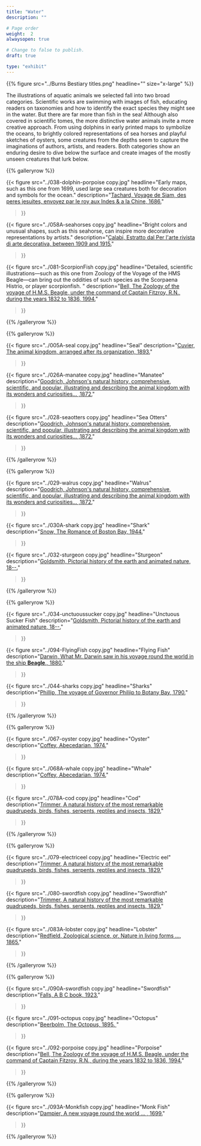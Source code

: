 ```yaml
---
title: "Water"
description: ""

# Page order
weight:  2
alwaysopen: true

# Change to false to publish.
draft: true

type: "exhibit"
---
```


{{% figure src="../Burns Bestiary titles.png" headline="" size="x-large" %}}

The illustrations of aquatic animals we selected fall into two broad categories. Scientific works are swimming with images of fish, educating readers on taxonomies and how to identify the exact species they might see in the water. But there are far more than fish in the sea! Although also covered in scientific tomes, the more distinctive water animals invite a more creative approach. From using dolphins in early printed maps to symbolize the oceans, to brightly colored representations of sea horses and playful sketches of oysters, some creatures from the depths seem to capture the imaginations of authors, artists, and readers. Both categories show an enduring desire to dive below the surface and create images of the mostly unseen creatures that lurk below.

{{% galleryrow %}}

{{< figure src="../038-dolphin-porpoise copy.jpg"
           headline="Early maps, such as this one from 1699, used large sea creatures both for decoration and symbols for the ocean."
           description="[Tachard, Voyage de Siam, des peres jesuites, envoyez par le roy aux Indes & a la Chine, 1686.](https://bc-primo.hosted.exlibrisgroup.com/permalink/f/l6ucgu/ALMA-BC21386247610001021)"
>}}

{{< figure src="../058A-seahorses copy.jpg"
           headline="Bright colors and unusual shapes, such as this seahorse, can inspire more decorative representations by artists."
           description="[Calabi,  Estratto dal Per l'arte rivista di arte decorativa, between 1909 and 1915.](https://bc-primo.hosted.exlibrisgroup.com/permalink/f/l6ucgu/ALMA-BC21490062220001021)"
>}}

{{< figure src="../081-ScorpionFish copy.jpg"
           headline="Detailed, scientific illustrations—such as this one from Zoology of the Voyage of the HMS Beagle—can bring out the oddities of such species as the Scorpaena Histrio, or player scorpionfish. "
           description="[Bell,  The Zoology of the voyage of H.M.S. Beagle, under the command of Captain Fitzroy, R.N., during the years 1832 to 1836, 1994.](https://bc-primo.hosted.exlibrisgroup.com/permalink/f/l6ucgu/ALMA-BC21369915000001021)"
>}}

{{% /galleryrow %}}

{{% galleryrow %}}

{{< figure src="../005A-seal copy.jpg"
           headline="Seal"
           description="[Cuvier, The animal kingdom, arranged after its organization, 1893.](https://bc-primo.hosted.exlibrisgroup.com/permalink/f/l6ucgu/ALMA-BC21321590080001021)"
>}}

{{< figure src="../026A-manatee copy.jpg"
           headline="Manatee"
           description="[Goodrich, Johnson's natural history, comprehensive, scientific, and popular, illustrating and describing the animal kingdom with its wonders and curiosities… ,1872.](https://bc-primo.hosted.exlibrisgroup.com/permalink/f/l6ucgu/ALMA-BC21326166860001021)"
>}}

{{< figure src="../028-seaotters copy.jpg"
           headline="Sea Otters"
           description="[Goodrich, Johnson's natural history, comprehensive, scientific, and popular, illustrating and describing the animal kingdom with its wonders and curiosities… ,1872.](https://bc-primo.hosted.exlibrisgroup.com/permalink/f/l6ucgu/ALMA-BC21326166860001021)"
>}}

{{% /galleryrow %}}

{{% galleryrow %}}

{{< figure src="../029-walrus copy.jpg"
           headline="Walrus"
           description="[Goodrich, Johnson's natural history, comprehensive, scientific, and popular, illustrating and describing the animal kingdom with its wonders and curiosities… ,1872.](https://bc-primo.hosted.exlibrisgroup.com/permalink/f/l6ucgu/ALMA-BC21326166860001021)"
>}}

{{< figure src="../030A-shark copy.jpg"
           headline="Shark"
           description="[Snow, The Romance of Boston Bay, 1944.](https://bc-primo.hosted.exlibrisgroup.com/permalink/f/l6ucgu/ALMA-BC21361566380001021)"
>}}

{{< figure src="../032-sturgeon copy.jpg"
           headline="Sturgeon"
           description="[Goldsmith, Pictorial history of the earth and animated nature, 18--.](https://bc-primo.hosted.exlibrisgroup.com/permalink/f/l6ucgu/ALMA-BC21332353210001021)"
>}}

{{% /galleryrow %}}

{{% galleryrow %}}

{{< figure src="../034-unctuoussucker copy.jpg"
           headline="Unctuous Sucker Fish"
           description="[Goldsmith, Pictorial history of the earth and animated nature, 18--.](https://bc-primo.hosted.exlibrisgroup.com/permalink/f/l6ucgu/ALMA-BC21332353210001021)"
>}}

{{< figure src="../094-FlyingFish copy.jpg"
           headline="Flying Fish"
           description="[Darwin, What Mr. Darwin saw in his voyage round the world in the ship **Beagle**., 1880.](https://bc-primo.hosted.exlibrisgroup.com/permalink/f/l6ucgu/ALMA-BC21321847870001021)"
>}}

{{< figure src="../044-sharks copy.jpg"
           headline="Sharks"
           description="[Phillip, The voyage of Governor Philiip to Botany Bay, 1790.](https://bc-primo.hosted.exlibrisgroup.com/permalink/f/l6ucgu/ALMA-BC21347378150001021)"
>}}

{{% /galleryrow %}}


{{% galleryrow %}}

{{< figure src="../067-oyster copy.jpg"
           headline="Oyster"
           description="[Coffey, Abecedarian, 1974.](https://bc-primo.hosted.exlibrisgroup.com/permalink/f/l6ucgu/ALMA-BC21324543390001021)"
>}}

{{< figure src="../068A-whale copy.jpg"
           headline="Whale"
           description="[Coffey, Abecedarian, 1974.](https://bc-primo.hosted.exlibrisgroup.com/permalink/f/l6ucgu/ALMA-BC21324543390001021)"
>}}

{{< figure src="../078A-cod copy.jpg"
           headline="Cod"
           description="[Trimmer, A natural history of the most remarkable quadrupeds, birds, fishes, serpents, reptiles and insects, 1829.](https://bc-primo.hosted.exlibrisgroup.com/permalink/f/l6ucgu/ALMA-BC21367435380001021)"
>}}

{{% /galleryrow %}}


{{% galleryrow %}}

{{< figure src="../079-electriceel copy.jpg"
           headline="Electric eel"
           description="[Trimmer, A natural history of the most remarkable quadrupeds, birds, fishes, serpents, reptiles and insects, 1829.](https://bc-primo.hosted.exlibrisgroup.com/permalink/f/l6ucgu/ALMA-BC21367435380001021)"
>}}

{{< figure src="../080-swordfish copy.jpg"
           headline="Swordfish"
           description="[Trimmer, A natural history of the most remarkable quadrupeds, birds, fishes, serpents, reptiles and insects, 1829.](https://bc-primo.hosted.exlibrisgroup.com/permalink/f/l6ucgu/ALMA-BC21367435380001021)"
>}}

{{< figure src="../083A-lobster copy.jpg"
           headline="Lobster"
           description="[Redfield, Zoological science, or, Nature in living forms …, 1865.](https://bc-primo.hosted.exlibrisgroup.com/permalink/f/l6ucgu/ALMA-BC21312488120001021)"
>}}

{{% /galleryrow %}}

{{% galleryrow %}}

{{< figure src="../090A-swordfish copy.jpg"
           headline="Swordfish"
           description="[Falls, A B C book, 1923.](https://bc-primo.hosted.exlibrisgroup.com/permalink/f/l6ucgu/ALMA-BC21320370680001021)"
>}}

{{< figure src="../091-octopus copy.jpg"
           headline="Octopus"
           description="[Beerbolm, The Octopus, 1895. ](https://bc-primo.hosted.exlibrisgroup.com/permalink/f/l6ucgu/ALMA-BC21310784080001021)"
>}}

{{< figure src="../092-porpoise copy.jpg"
           headline="Porpoise"
           description="[Bell,  The Zoology of the voyage of H.M.S. Beagle, under the command of Captain Fitzroy, R.N., during the years 1832 to 1836, 1994.](https://bc-primo.hosted.exlibrisgroup.com/permalink/f/l6ucgu/ALMA-BC21369915000001021)"
>}}

{{% /galleryrow %}}

{{% galleryrow %}}

{{< figure src="../093A-Monkfish copy.jpg"
           headline="Monk Fish"
           description="[Dampier, A new voyage round the world … , 1699.](https://bc-primo.hosted.exlibrisgroup.com/permalink/f/l6ucgu/ALMA-BC21319067470001021)"
>}}





{{% /galleryrow %}}


